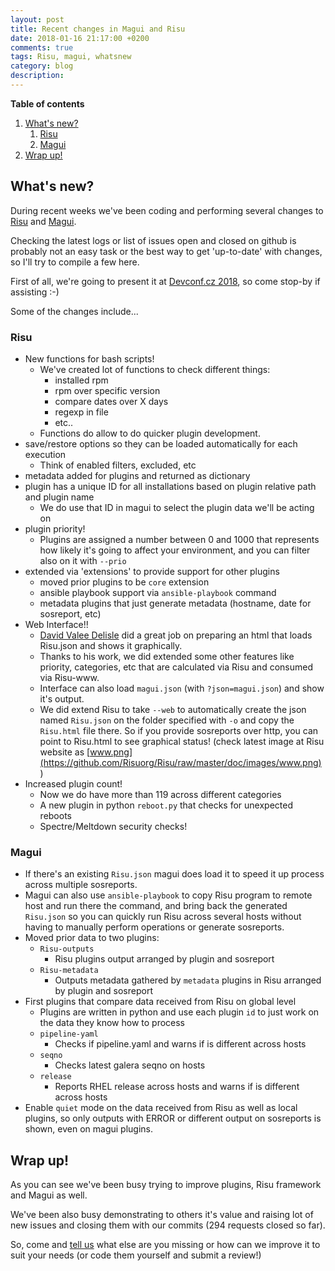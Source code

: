 ```yaml
---
layout: post
title: Recent changes in Magui and Risu
date: 2018-01-16 21:17:00 +0200
comments: true
tags: Risu, magui, whatsnew
category: blog
description:
---
```


**Table of contents**

<!-- TOC depthFrom:1 insertAnchor:true orderedList:true -->

1. [What's new?](#whats-new)
   1. [Risu](#Risu)
   2. [Magui](#magui)
2. [Wrap up!](#wrap-up)

<!-- /TOC -->

<a id="markdown-whats-new" name="whats-new"></a>

## What's new?

During recent weeks we've been coding and performing several changes to [Risu](https://iranzo.github.io/blog/2017/07/26/Risu-framework-for-detecting-known-issues/) and [Magui](https://iranzo.github.io/blog/2017/07/31/Magui-for-analysis-of-issues-across-several-hosts/).

Checking the latest logs or list of issues open and closed on github is probably not an easy task or the best way to get 'up-to-date' with changes, so I'll try to compile a few here.

First of all, we're going to present it at [Devconf.cz 2018](https://devconfcz2018.sched.com/event/DJXG/detect-pitfalls-of-osp-deployments-with-Risu), so come stop-by if assisting :-)

Some of the changes include...

<a id="markdown-Risu" name="Risu"></a>

### Risu

- New functions for bash scripts!
  - We've created lot of functions to check different things:
    - installed rpm
    - rpm over specific version
    - compare dates over X days
    - regexp in file
    - etc..
  - Functions do allow to do quicker plugin development.
- save/restore options so they can be loaded automatically for each execution
  - Think of enabled filters, excluded, etc
- metadata added for plugins and returned as dictionary
- plugin has a unique ID for all installations based on plugin relative path and plugin name
  - We do use that ID in magui to select the plugin data we'll be acting on
- plugin priority!
  - Plugins are assigned a number between 0 and 1000 that represents how likely it's going to affect your environment, and you can filter also on it with `--prio`
- extended via 'extensions' to provide support for other plugins
  - moved prior plugins to be `core` extension
  - ansible playbook support via `ansible-playbook` command
  - metadata plugins that just generate metadata (hostname, date for sosreport, etc)
- Web Interface!!
  - [David Valee Delisle](https://valleedelisle.com/) did a great job on preparing an html that loads Risu.json and shows it graphically.
  - Thanks to his work, we did extended some other features like priority, categories, etc that are calculated via Risu and consumed via Risu-www.
  - Interface can also load `magui.json` (with `?json=magui.json`) and show it's output.
  - We did extend Risu to take `--web` to automatically create the json named `Risu.json` on the folder specified with `-o` and copy the `Risu.html` file there. So if you provide sosreports over http, you can point to Risu.html to see graphical status! (check latest image at Risu website as [www.png](https://github.com/Risuorg/Risu/raw/master/doc/images/www.png) )
- Increased plugin count!
  - Now we do have more than 119 across different categories
  - A new plugin in python `reboot.py` that checks for unexpected reboots
  - Spectre/Meltdown security checks!

<a id="markdown-magui" name="magui"></a>

### Magui

- If there's an existing `Risu.json` magui does load it to speed it up process across multiple sosreports.
- Magui can also use `ansible-playbook` to copy Risu program to remote host and run there the command, and bring back the generated `Risu.json` so you can quickly run Risu across several hosts without having to manually perform operations or generate sosreports.
- Moved prior data to two plugins:
  - `Risu-outputs`
    - Risu plugins output arranged by plugin and sosreport
  - `Risu-metadata`
    - Outputs metadata gathered by `metadata` plugins in Risu arranged by plugin and sosreport
- First plugins that compare data received from Risu on global level
  - Plugins are written in python and use each plugin `id` to just work on the data they know how to process
  - `pipeline-yaml`
    - Checks if pipeline.yaml and warns if is different across hosts
  - `seqno`
    - Checks latest galera seqno on hosts
  - `release`
    - Reports RHEL release across hosts and warns if is different across hosts
- Enable `quiet` mode on the data received from Risu as well as local plugins, so only outputs with ERROR or different output on sosreports is shown, even on magui plugins.

<a id="markdown-wrap-up" name="wrap-up"></a>

## Wrap up!

As you can see we've been busy trying to improve plugins, Risu framework and Magui as well.

We've been also busy demonstrating to others it's value and raising lot of new issues and closing them with our commits (294 requests closed so far).

So, come and [tell us](https://github.com/Risuorg/Risu/issues/new) what else are you missing or how can we improve it to suit your needs (or code them yourself and submit a review!)
